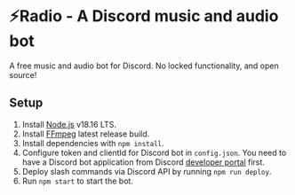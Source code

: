 # ⚡Radio - A Discord music and audio bot

A free music and audio bot for Discord. No locked functionality, and open source!

## Setup

1. Install [Node.js](https://nodejs.org/en/download/) v18.16 LTS.
2. Install [FFmpeg](https://ffmpeg.org/download.html) latest release build.
3. Install dependencies with `npm install`.
4. Configure token and clientId for Discord bot in `config.json`. You need to have a Discord bot application from Discord [developer portal](https://discord.com/developers/applications) first.
5. Deploy slash commands via Discord API by running `npm run deploy`.
6. Run `npm start` to start the bot.
